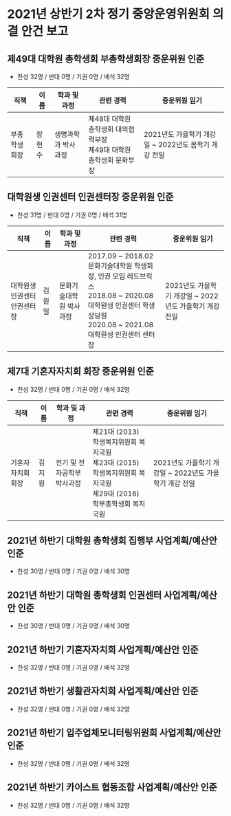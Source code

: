 2021년 상반기 2차 정기 중앙운영위원회 의결 안건 보고
==

## 제49대 대학원 총학생회 부총학생회장 중운위원 인준
- 찬성 32명 / 반대 0명 / 기권 0명 / 배석 32명

| 직책 | 이름 | 학과 및 과정 | 관련 경력 | 중운위원 임기 |
|---|---|---|---|---|
| 부총학생회장 | 장현수 | 생명과학과 박사과정 | 제48대 대학원 총학생회 대외협력부장<br>제49대 대학원 총학생회 문화부장 | 2021년도 가을학기 개강일 ~ 2022년도 봄학기 개강 전일 |

## 대학원생 인권센터 인권센터장 중운위원 인준
- 찬성 31명 / 반대 0명 / 기권 0명 / 배석 31명 

| 직책 | 이름 | 학과 및 과정 | 관련 경력 | 중운위원 임기 |
|---|---|---|---|---|
| 대학원생 인권센터 인권센터장 | 김원일 | 문화기술대학원 박사과정 | 2017.09 \~ 2018.02 문화기술대학원 학생회장, 인권 모임 레드브릭스<br>2018.08 \~ 2020.08 대학원생 인권센터 학생상담원<br>2020.08 \~ 2021.08 대학원생 인권센터 센터장<br> | 2021년도 가을학기 개강일 \~ 2022년도 가을학기 개강 전일 |

## 제7대 기혼자자치회 회장 중운위원 인준
- 찬성 32명 / 반대 0명 / 기권 0명 / 배석 32명

| 직책 | 이름 | 학과 및 과정 | 관련 경력 | 중운위원 임기 |
|---|---|---|---|---|
| 기혼자자치회 회장 | 김지원 | 전기 및 전자공학부 박사과정 | 제21대 (2013) 학생복지위원회 복지국원<br>제23대 (2015) 학생복지위원회 복지국원<br>제29대 (2016) 학부총학생회 복지국원 | 2021년도 가을학기 개강일 ~ 2022년도 가을학기 개강 전일 |

## 2021년 하반기 대학원 총학생회 집행부 사업계획/예산안 인준
- 찬성 30명 / 반대 0명 / 기권 0명 / 배석 30명

## 2021년 하반기 대학원 총학생회 인권센터 사업계획/예산안 인준
- 찬성 30명 / 반대 0명 / 기권 0명 / 배석 30명

## 2021년 하반기 기혼자자치회 사업계획/예산안 인준
- 찬성 32명 / 반대 0명 / 기권 0명 / 배석 32명

## 2021년 하반기 생활관자치회 사업계획/예산안 인준
- 찬성 32명 / 반대 0명 / 기권 0명 / 배석 32명

## 2021년 하반기 입주업체모니터링위원회 사업계획/예산안 인준
- 찬성 32명 / 반대 0명 / 기권 0명 / 배석 32명

## 2021년 하반기 카이스트 협동조합 사업계획/예산안 인준
- 찬성 32명 / 반대 0명 / 기권 0명 / 배석 32명


